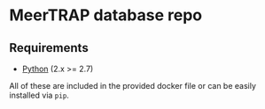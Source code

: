 # MeerTRAP database repo #

## Requirements ##

* [Python](https://www.python.org/) (2.x >= 2.7)

All of these are included in the provided docker file or can be easily
installed via `pip`.
